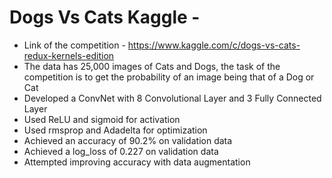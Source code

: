# Dogs Vs Cats Kaggle - 
- Link of the competition - https://www.kaggle.com/c/dogs-vs-cats-redux-kernels-edition
- The data has 25,000 images of Cats and Dogs, the task of the competition is to get the probability of an image being that of 
  a Dog or Cat
- Developed a ConvNet with 8 Convolutional Layer and 3 Fully Connected Layer
- Used ReLU and sigmoid for activation
- Used rmsprop and Adadelta for optimization
- Achieved an accuracy of 90.2% on validation data
- Achieved a log_loss of 0.227 on validation data
- Attempted improving accuracy with data augmentation
